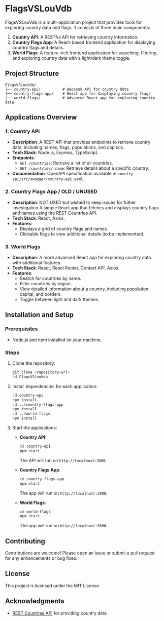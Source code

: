 # FlagsVSLouVdb

FlagsVSLouVdb is a multi-application project that provides tools for exploring country data and flags. It consists of three main components:

1. **Country API**: A RESTful API for retrieving country information.
2. **Country Flags App**: A React-based frontend application for displaying country flags and details.
3. **World Flags**: A feature-rich frontend application for searching, filtering, and exploring country data with a light/dark theme toggle.

## Project Structure

```
FlagsVSLouVdb/
├── country-api/          # Backend API for country data
├── country-flags-app/    # React app for displaying country flags
├── world-flags/          # Advanced React app for exploring country data
```

## Applications Overview

### 1. Country API
- **Description**: A REST API that provides endpoints to retrieve country data, including names, flags, populations, and capitals.
- **Tech Stack**: Node.js, Express, TypeScript.
- **Endpoints**:
  - `GET /countries`: Retrieve a list of all countries.
  - `GET /countries/:name`: Retrieve details about a specific country.
- **Documentation**: OpenAPI specification available in `country-api/src/swagger/country-api.yaml`.

### 2. Country Flags App / OLD / UNUSED
- **Description**: NOT USED but wished to keep issues for futher investigation A simple React app that fetches and displays country flags and names using the REST Countries API.
- **Tech Stack**: React, Axios.
- **Features**:
  - Displays a grid of country flags and names.
  - Clickable flags to view additional details (to be implemented).

### 3. World Flags
- **Description**: A more advanced React app for exploring country data with additional features.
- **Tech Stack**: React, React Router, Context API, Axios.
- **Features**:
  - Search for countries by name.
  - Filter countries by region.
  - View detailed information about a country, including population, capital, and borders.
  - Toggle between light and dark themes.

## Installation and Setup

### Prerequisites
- Node.js and npm installed on your machine.

### Steps
1. Clone the repository:
   ```bash
   git clone <repository-url>
   cd FlagsVSLouVdb
   ```

2. Install dependencies for each application:
   ```bash
   cd country-api
   npm install
   cd ../country-flags-app
   npm install
   cd ../world-flags
   npm install
   ```

3. Start the applications:
   - **Country API**:
     ```bash
     cd country-api
     npm start
     ```
     The API will run on `http://localhost:3000`.

   - **Country Flags App**:
     ```bash
     cd country-flags-app
     npm start
     ```
     The app will run on `http://localhost:3000`.

   - **World Flags**:
     ```bash
     cd world-flags
     npm start
     ```
     The app will run on `http://localhost:3000`.

## Contributing

Contributions are welcome! Please open an issue or submit a pull request for any enhancements or bug fixes.

## License

This project is licensed under the MIT License.

## Acknowledgments

- [REST Countries API](https://restcountries.com/) for providing country data.

